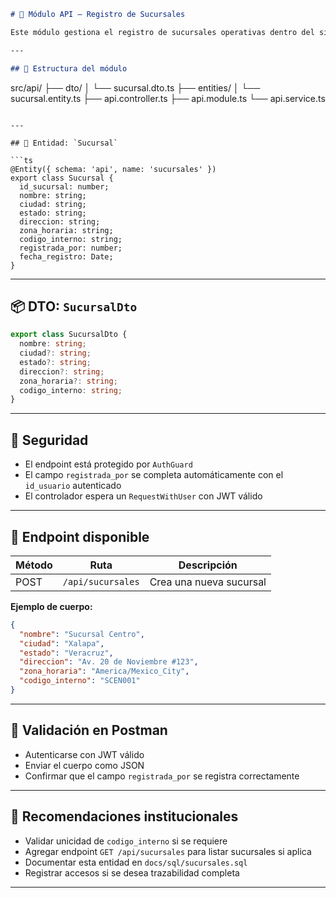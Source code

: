 ```md
# 📘 Módulo API – Registro de Sucursales

Este módulo gestiona el registro de sucursales operativas dentro del sistema ACP Cobranza. Cada sucursal incluye datos geográficos, administrativos y de trazabilidad. El módulo está protegido por autenticación y registra al usuario que realiza cada alta.

---

## 📁 Estructura del módulo

```
src/api/
├── dto/
│   └── sucursal.dto.ts
├── entities/
│   └── sucursal.entity.ts
├── api.controller.ts
├── api.module.ts
└── api.service.ts
```

---

## 🧩 Entidad: `Sucursal`

```ts
@Entity({ schema: 'api', name: 'sucursales' })
export class Sucursal {
  id_sucursal: number;
  nombre: string;
  ciudad: string;
  estado: string;
  direccion: string;
  zona_horaria: string;
  codigo_interno: string;
  registrada_por: number;
  fecha_registro: Date;
}
```

---

## 📦 DTO: `SucursalDto`

```ts
export class SucursalDto {
  nombre: string;
  ciudad?: string;
  estado?: string;
  direccion?: string;
  zona_horaria?: string;
  codigo_interno: string;
}
```

---

## 🔐 Seguridad

- El endpoint está protegido por `AuthGuard`
- El campo `registrada_por` se completa automáticamente con el `id_usuario` autenticado
- El controlador espera un `RequestWithUser` con JWT válido

---

## 🔗 Endpoint disponible

| Método | Ruta               | Descripción               |
|--------|--------------------|---------------------------|
| POST   | `/api/sucursales`  | Crea una nueva sucursal   |

**Ejemplo de cuerpo:**

```json
{
  "nombre": "Sucursal Centro",
  "ciudad": "Xalapa",
  "estado": "Veracruz",
  "direccion": "Av. 20 de Noviembre #123",
  "zona_horaria": "America/Mexico_City",
  "codigo_interno": "SCEN001"
}
```

---

## 🧪 Validación en Postman

- Autenticarse con JWT válido
- Enviar el cuerpo como JSON
- Confirmar que el campo `registrada_por` se registra correctamente

---

## 🧱 Recomendaciones institucionales

- Validar unicidad de `codigo_interno` si se requiere
- Agregar endpoint `GET /api/sucursales` para listar sucursales si aplica
- Documentar esta entidad en `docs/sql/sucursales.sql`
- Registrar accesos si se desea trazabilidad completa

---

